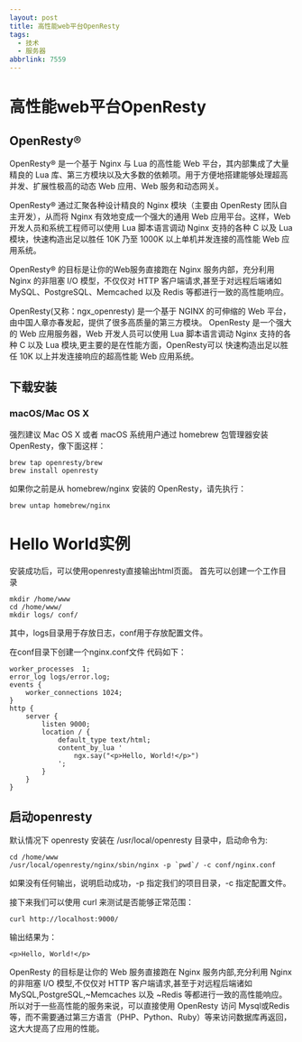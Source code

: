 ```yaml
---
layout: post
title: 高性能web平台OpenResty
tags:
  - 技术
  - 服务器
abbrlink: 7559
---
```


# 高性能web平台OpenResty

## OpenResty®

OpenResty® 是一个基于 Nginx 与 Lua 的高性能 Web 平台，其内部集成了大量精良的 Lua 库、第三方模块以及大多数的依赖项。用于方便地搭建能够处理超高并发、扩展性极高的动态 Web 应用、Web 服务和动态网关。

OpenResty® 通过汇聚各种设计精良的 Nginx 模块（主要由 OpenResty 团队自主开发），从而将 Nginx 有效地变成一个强大的通用 Web 应用平台。这样，Web 开发人员和系统工程师可以使用 Lua 脚本语言调动 Nginx 支持的各种 C 以及 Lua 模块，快速构造出足以胜任 10K 乃至 1000K 以上单机并发连接的高性能 Web 应用系统。

OpenResty® 的目标是让你的Web服务直接跑在 Nginx 服务内部，充分利用 Nginx 的非阻塞 I/O 模型，不仅仅对 HTTP 客户端请求,甚至于对远程后端诸如 MySQL、PostgreSQL、Memcached 以及 Redis 等都进行一致的高性能响应。

OpenResty(又称：ngx_openresty) 是一个基于 NGINX 的可伸缩的 Web 平台，由中国人章亦春发起，提供了很多高质量的第三方模块。
OpenResty 是一个强大的 Web 应用服务器，Web 开发人员可以使用 Lua 脚本语言调动 Nginx 支持的各种 C 以及 Lua 模块,更主要的是在性能方面，OpenResty可以 快速构造出足以胜任 10K 以上并发连接响应的超高性能 Web 应用系统。


## 下载安装

### macOS/Mac OS X
强烈建议 Mac OS X 或者 macOS 系统用户通过 homebrew 包管理器安装 OpenResty，像下面这样：

```
brew tap openresty/brew
brew install openresty
```
如果你之前是从 homebrew/nginx 安装的 OpenResty，请先执行：

```
brew untap homebrew/nginx
```
# Hello World实例

安装成功后，可以使用openresty直接输出html页面。
首先可以创建一个工作目录
```
mkdir /home/www
cd /home/www/
mkdir logs/ conf/
```

其中，logs目录用于存放日志，conf用于存放配置文件。

在conf目录下创建一个nginx.conf文件 代码如下：

```
worker_processes  1;
error_log logs/error.log;
events {
    worker_connections 1024;
}
http {
    server {
        listen 9000;
        location / {
            default_type text/html;
            content_by_lua '
                ngx.say("<p>Hello, World!</p>")
            ';
        }
    }
}
```

## 启动openresty

默认情况下 openresty 安装在 /usr/local/openresty 目录中，启动命令为:
```
cd /home/www
/usr/local/openresty/nginx/sbin/nginx -p `pwd`/ -c conf/nginx.conf
```

如果没有任何输出，说明启动成功，-p 指定我们的项目目录，-c 指定配置文件。

接下来我们可以使用 curl 来测试是否能够正常范围：

`curl http://localhost:9000/`

输出结果为：

`<p>Hello, World!</p>`

OpenResty 的目标是让你的 Web 服务直接跑在 Nginx 服务内部,充分利用 Nginx 的非阻塞 I/O 模型,不仅仅对 HTTP 客户端请求,甚至于对远程后端诸如 MySQL,PostgreSQL,~Memcaches 以及 ~Redis 等都进行一致的高性能响应。
所以对于一些高性能的服务来说，可以直接使用 OpenResty 访问 Mysql或Redis等，而不需要通过第三方语言（PHP、Python、Ruby）等来访问数据库再返回，这大大提高了应用的性能。
